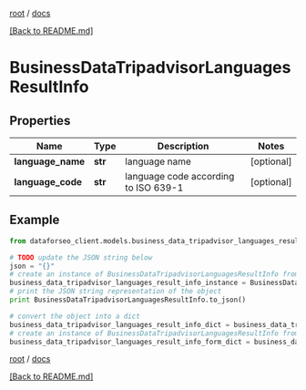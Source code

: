 [root](./../ "root") / [docs](./ "docs")

[[Back to README.md]](./../README.md "[Back to README.md]")

# BusinessDataTripadvisorLanguagesResultInfo

## Properties

Name | Type | Description | Notes
------------ | ------------- | ------------- | -------------
**language_name** | **str** | language name | [optional]
**language_code** | **str** | language code according to ISO 639-1 | [optional]

## Example

```python
from dataforseo_client.models.business_data_tripadvisor_languages_result_info import BusinessDataTripadvisorLanguagesResultInfo

# TODO update the JSON string below
json = "{}"
# create an instance of BusinessDataTripadvisorLanguagesResultInfo from a JSON string
business_data_tripadvisor_languages_result_info_instance = BusinessDataTripadvisorLanguagesResultInfo.from_json(json)
# print the JSON string representation of the object
print BusinessDataTripadvisorLanguagesResultInfo.to_json()

# convert the object into a dict
business_data_tripadvisor_languages_result_info_dict = business_data_tripadvisor_languages_result_info_instance.to_dict()
# create an instance of BusinessDataTripadvisorLanguagesResultInfo from a dict
business_data_tripadvisor_languages_result_info_form_dict = business_data_tripadvisor_languages_result_info.from_dict(business_data_tripadvisor_languages_result_info_dict)
```

  

[root](./../ "root") / [docs](./ "docs")

[[Back to README.md]](./../README.md "[Back to README.md]")